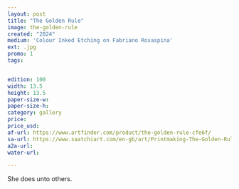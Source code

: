 ```yaml
---
layout: post
title: "The Golden Rule"
image: the-golden-rule
created: "2024"
medium: 'Colour Inked Etching on Fabriano Rosaspina'
ext: .jpg
promo: 1
tags:


edition: 100
width: 13.5
height: 13.5
paper-size-w:
paper-size-h:
category: gallery
price: 
price_usd: 
af-url: https://www.artfinder.com/product/the-golden-rule-cfe6f/
sa-url: https://www.saatchiart.com/en-gb/art/Printmaking-The-Golden-Rule/19454/12056347/view
a2a-url: 
water-url: 

---
```


She does unto others.